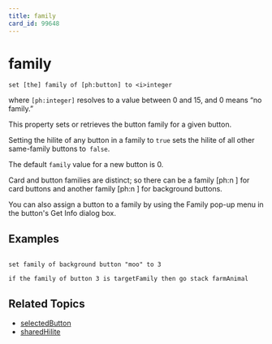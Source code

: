 ```yaml
---
title: family
card_id: 99648
---
```


# family

```
set [the] family of [ph:button] to <i>integer
```

</i>where `[ph:integer]` resolves to a value between 0 and 15, and 0 means “no family.”

This property sets or retrieves the button family for a given button. 

Setting the hilite of  any button in a family to `true` sets the hilite of all other same-family buttons to` false`.

The default `family` value for a new button is 0. 

  Card and button families are distinct; so there can be a family [ph:n ] for card buttons and another family [ph:n ] for background buttons.  

You can also assign a button to a family by using the Family pop-up menu in the button's Get Info dialog box. 


## Examples

```

set family of background button "moo" to 3

if the family of button 3 is targetFamily then go stack farmAnimal
```

## Related Topics

* [selectedButton](/HyperTalkReference/functions/selectedButton)
* [sharedHilite](/HyperTalkReference/properties/sharedHilite)
